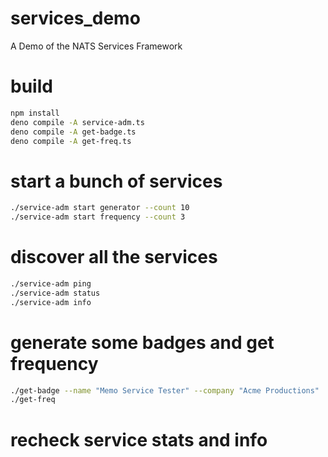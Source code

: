 # services_demo

A Demo of the NATS Services Framework

# build

```bash
npm install
deno compile -A service-adm.ts
deno compile -A get-badge.ts
deno compile -A get-freq.ts
```

# start a bunch of services

```bash
./service-adm start generator --count 10
./service-adm start frequency --count 3
```

# discover all the services

```bash
./service-adm ping
./service-adm status
./service-adm info
```

# generate some badges and get frequency

```bash
./get-badge --name "Memo Service Tester" --company "Acme Productions"
./get-freq
```

# recheck service stats and info

